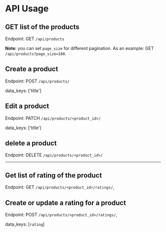 # API Usage

## GET list of the products

Endpoint: GET `/api/products`

**Note**: you can set `page_size` for different pagination. As an example: GET `/api/products?page_size=100`.

## Create a product

Endpoint: POST `/api/products/` 

data_keys: ['title']

## Edit a product

Endpoint: PATCH `/api/products/<product_id>/` 

data_keys: ['title']

## delete a product

Endpoint: DELETE `/api/products/<product_id>/` 

---------------

## Get list of rating of  the product

Endpoint: GET `/api/products/<product_id>/ratings/`,


## Create or update a rating for a product

Endpoint: POST `/api/products/<product_id>/ratings/`,

data_keys: [`rating`]

